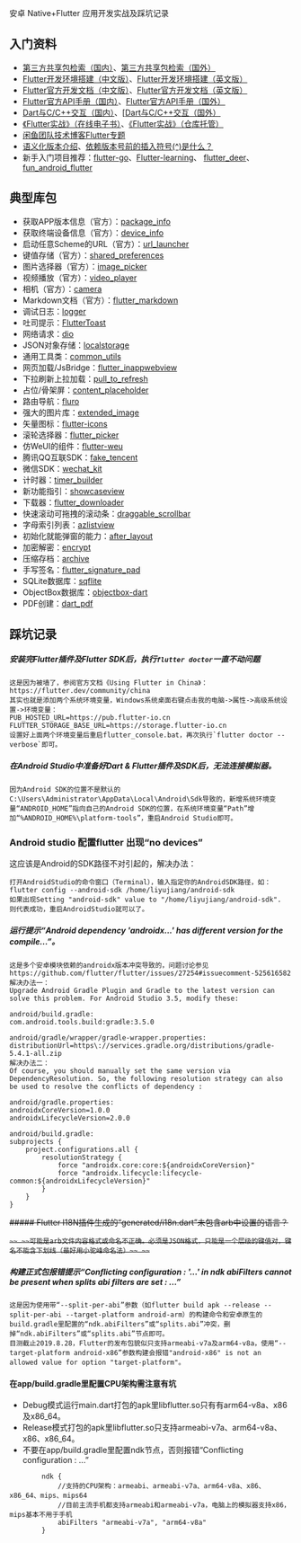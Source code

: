 安卓 Native+Flutter 应用开发实战及踩坑记录


## 入门资料

- [第三方共享包检索（国内）](https://pub.flutter-io.cn/flutter)、[第三方共享包检索（国外）](https://pub.dev/flutter)
- [Flutter开发环境搭建（中文版）](https://flutter.cn/docs/get-started/install)、[Flutter开发环境搭建（英文版）](https://flutter.dev/docs/get-started/install)
- [Flutter官方开发文档（中文版）](https://flutter.cn/docs)、[Flutter官方开发文档（英文版）](https://flutter.dev/docs)
- [Flutter官方API手册（国内）](https://api.flutter-io.cn)、[Flutter官方API手册（国外）](https://api.flutter.dev)
- [Dart与C/C++交互（国内）](https://dart.cn/guides/libraries/c-interop)、[[Dart与C/C++交互（国外）](https://dart.dev/guides/libraries/c-interop)
- [《Flutter实战》（在线电子书）](https://book.flutterchina.club)、[《Flutter实战》（仓库托管）](https://github.com/flutterchina/flutter-in-action)
- [闲鱼团队技术博客Flutter专题](https://www.yuque.com/xytech/flutter)
- [语义化版本介绍](https://semver.org/lang/zh-CN)、[依赖版本号前的插入符号(^)是什么？](https://codeday.me/bug/20190727/1549058.html)
- 新手入门项目推荐：[flutter-go](https://github.com/alibaba/flutter-go)、[Flutter-learning](https://github.com/AweiLoveAndroid/Flutter-learning)、
  [flutter_deer](https://github.com/simplezhli/flutter_deer)、[fun_android_flutter](https://github.com/phoenixsky/fun_android_flutter)

## 典型库包

- 获取APP版本信息（官方）：[package_info](https://github.com/flutter/plugins/tree/master/packages/package_info)
- 获取终端设备信息（官方）：[device_info](https://github.com/flutter/plugins/tree/master/packages/device_info)
- 启动任意Scheme的URL（官方）：[url_launcher](https://github.com/flutter/plugins/tree/master/packages/url_launcher)
- 键值存储（官方）：[shared_preferences](https://github.com/flutter/plugins/tree/master/packages/shared_preferences)
- 图片选择器（官方）：[image_picker](https://github.com/flutter/plugins/tree/master/packages/image_picker)
- 视频播放（官方）：[video_player](https://github.com/flutter/plugins/tree/master/packages/video_player)
- 相机（官方）：[camera](https://github.com/flutter/plugins/tree/master/packages/camera)
- Markdown文档（官方）：[flutter_markdown](https://github.com/flutter/flutter_markdown)
- 调试日志：[logger](https://github.com/leisim/logger)
- 吐司提示：[FlutterToast](https://github.com/PonnamKarthik/FlutterToast)
- 网络请求：[dio](https://github.com/flutterchina/dio)
- JSON对象存储：[localstorage](https://github.com/lesnitsky/flutter_localstorage)
- 通用工具类：[common_utils](https://github.com/Sky24n/common_utils)
- 网页加载/JsBridge：[flutter_inappwebview](https://github.com/pichillilorenzo/flutter_inappwebview)
- 下拉刷新上拉加载：[pull_to_refresh](https://github.com/peng8350/flutter_pulltorefresh)
- 占位/骨架屏：[content_placeholder](https://github.com/ctrleffive/content-placeholder)
- 路由导航：[fluro](https://github.com/theyakka/fluro)
- 强大的图片库：[extended_image](https://github.com/fluttercandies/extended_image)
- 矢量图标：[flutter-icons](https://github.com/flutter-studio/flutter-icons)
- 滚轮选择器：[flutter_picker](https://github.com/yangyxd/flutter_picker)
- 仿WeUI的组件：[flutter-weu](https://github.com/allan-hx/flutter-weui)
- 腾讯QQ互联SDK：[fake_tencent](https://github.com/v7lin/fake_tencent)
- 微信SDK：[wechat_kit](https://github.com/v7lin/wechat_kit)
- 计时器：[timer_builder](https://github.com/aryzhov/flutter-timer-builder)
- 新功能指引：[showcaseview](https://github.com/simformsolutions/flutter_showcaseview)
- 下载器：[flutter_downloader](https://github.com/fluttercommunity/flutter_downloader)
- 快速滚动可拖拽的滚动条：[draggable_scrollbar](https://github.com/fluttercommunity/flutter-draggable-scrollbar)
- 字母索引列表：[azlistview](https://github.com/flutterchina/azlistview)
- 初始化就能弹窗的能力：[after_layout](https://github.com/fluttercommunity/flutter_after_layout)
- 加密解密：[encrypt](https://github.com/leocavalcante/encrypt)
- 压缩存档：[archive](https://github.com/brendan-duncan/archive)
- 手写签名：[flutter_signature_pad](https://github.com/kiwi-bop/flutter_signature_pad)
- SQLite数据库：[sqflite](https://github.com/tekartik/sqflite)
- ObjectBox数据库：[objectbox-dart](https://github.com/objectbox/objectbox-dart)
- PDF创建：[dart_pdf](https://github.com/DavBfr/dart_pdf)


## 踩坑记录

##### 安装完Flutter插件及Flutter SDK后，执行`flutter doctor`一直不动问题

```
这是因为被墙了，参阅官方文档《Using Flutter in China》：https://flutter.dev/community/china
其实也就是添加两个系统环境变量，Windows系统桌面右键点击我的电脑->属性->高级系统设置->环境变量：
PUB_HOSTED_URL=https://pub.flutter-io.cn
FLUTTER_STORAGE_BASE_URL=https://storage.flutter-io.cn
设置好上面两个环境变量后重启flutter_console.bat，再次执行`flutter doctor --verbose`即可。
```


##### 在Android Studio中准备好Dart & Flutter插件及SDK后，无法连接模拟器。

```
因为Android SDK的位置不是默认的C:\Users\Administrator\AppData\Local\Android\Sdk导致的，新增系统环境变量“ANDROID_HOME”指向自己的Android SDK的位置，在系统环境变量“Path”增加“%ANDROID_HOME%\platform-tools”，重启Android Studio即可。
```

### Android studio 配置flutter 出现“no devices”

这应该是Android的SDK路径不对引起的，解决办法：
```aidl
打开AndroidStudio的命令窗口（Terminal），输入指定你的AndroidSDK路径，如：
flutter config --android-sdk /home/liyujiang/android-sdk 
如果出现Setting "android-sdk" value to "/home/liyujiang/android-sdk".
则代表成功，重启AndroidStudio就可以了。
```


##### 运行提示“Android dependency 'androidx...' has different version for the compile...”。

```
这是多个安卓模块依赖的androidx版本冲突导致的，问题讨论参见 https://github.com/flutter/flutter/issues/27254#issuecomment-525616582
解决办法一：
Upgrade Android Gradle Plugin and Gradle to the latest version can solve this problem. For Android Studio 3.5, modify these:

android/build.gradle:
com.android.tools.build:gradle:3.5.0

android/gradle/wrapper/gradle-wrapper.properties:
distributionUrl=https\://services.gradle.org/distributions/gradle-5.4.1-all.zip
解决办法二：
Of course, you should manually set the same version via DependencyResolution. So, the following resolution strategy can also be used to resolve the conflicts of dependency :

android/gradle.properties:
androidxCoreVersion=1.0.0
androidxLifecycleVersion=2.0.0

android/build.gradle:
subprojects {
    project.configurations.all {
        resolutionStrategy {
            force "androidx.core:core:${androidxCoreVersion}"
            force "androidx.lifecycle:lifecycle-common:${androidxLifecycleVersion}"
        }
    }
}
```

~~##### Flutter I18N插件生成的“generated/i18n.dart”未包含arb中设置的语言？~~

~~```~~
~~可能是arb文件内容格式或命名不正确。必须是JSON格式，只能是一个层级的键值对，键名不能含下划线（最好用小驼峰命名法）~~
~~```~~



##### 构建正式包报错提示“Conflicting configuration : '...' in ndk abiFilters cannot be present when splits abi filters are set : ...”

```
这是因为使用带“--split-per-abi”参数（如flutter build apk --release --split-per-abi --target-platform android-arm）的构建命令和安卓原生的build.gradle里配置的“ndk.abiFilters”或“splits.abi”冲突，删掉“ndk.abiFilters”或“splits.abi”节点即可。
目测截止2019.8.28，Flutter的发布包貌似只支持armeabi-v7a及arm64-v8a，使用“--target-platform android-x86”参数构建会报错"android-x86" is not an allowed value for option "target-platform"。
```

#### 在app/build.gradle里配置CPU架构需注意有坑

- Debug模式运行main.dart打包的apk里libflutter.so只有有arm64-v8a、x86及x86_64。
- Release模式打包的apk里libflutter.so只支持armeabi-v7a、arm64-v8a、x86、x86_64。
- 不要在app/build.gradle里配置ndk节点，否则报错“Conflicting configuration : ...”
```
        ndk {
            //支持的CPU架构：armeabi、armeabi-v7a、arm64-v8a、x86、x86_64、mips、mips64
            //目前主流手机都支持armeabi和armeabi-v7a，电脑上的模拟器支持x86，mips基本不用于手机
            abiFilters "armeabi-v7a", "arm64-v8a"
        }
```

